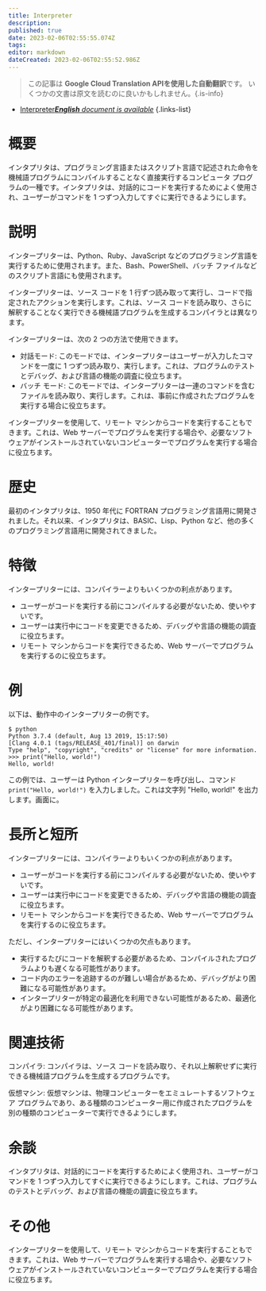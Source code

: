 ```yaml
---
title: Interpreter
description: 
published: true
date: 2023-02-06T02:55:55.074Z
tags: 
editor: markdown
dateCreated: 2023-02-06T02:55:52.986Z
---
```


> この記事は **Google Cloud Translation APIを使用した自動翻訳**です。
いくつかの文書は原文を読むのに良いかもしれません。{.is-info}



- [Interpreter***English** document is available*](/en/Knowledge-base/Dictionary/interpreter)
{.links-list}


# 概要
インタプリタは、プログラミング言語またはスクリプト言語で記述された命令を機械語プログラムにコンパイルすることなく直接実行するコンピュータ プログラムの一種です。インタプリタは、対話的にコードを実行するためによく使用され、ユーザーがコマンドを 1 つずつ入力してすぐに実行できるようにします。

# 説明
インタープリターは、Python、Ruby、JavaScript などのプログラミング言語を実行するために使用されます。また、Bash、PowerShell、バッチ ファイルなどのスクリプト言語にも使用されます。

インタープリターは、ソース コードを 1 行ずつ読み取って実行し、コードで指定されたアクションを実行します。これは、ソース コードを読み取り、さらに解釈することなく実行できる機械語プログラムを生成するコンパイラとは異なります。

インタープリターは、次の 2 つの方法で使用できます。

* 対話モード: このモードでは、インタープリターはユーザーが入力したコマンドを一度に 1 つずつ読み取り、実行します。これは、プログラムのテストとデバッグ、および言語の機能の調査に役立ちます。
* バッチ モード: このモードでは、インタープリターは一連のコマンドを含むファイルを読み取り、実行します。これは、事前に作成されたプログラムを実行する場合に役立ちます。

インタープリターを使用して、リモート マシンからコードを実行することもできます。これは、Web サーバーでプログラムを実行する場合や、必要なソフトウェアがインストールされていないコンピューターでプログラムを実行する場合に役立ちます。

# 歴史
最初のインタプリタは、1950 年代に FORTRAN プログラミング言語用に開発されました。それ以来、インタプリタは、BASIC、Lisp、Python など、他の多くのプログラミング言語用に開発されてきました。

# 特徴
インタープリターには、コンパイラーよりもいくつかの利点があります。

* ユーザーがコードを実行する前にコンパイルする必要がないため、使いやすいです。
* ユーザーは実行中にコードを変更できるため、デバッグや言語の機能の調査に役立ちます。
* リモート マシンからコードを実行できるため、Web サーバーでプログラムを実行するのに役立ちます。

# 例
以下は、動作中のインタープリターの例です。

```
$ python
Python 3.7.4 (default, Aug 13 2019, 15:17:50) 
[Clang 4.0.1 (tags/RELEASE_401/final)] on darwin
Type "help", "copyright", "credits" or "license" for more information.
>>> print("Hello, world!")
Hello, world!
```

この例では、ユーザーは Python インタープリターを呼び出し、コマンド `print("Hello, world!")` を入力しました。これは文字列 "Hello, world!" を出力します。画面に。

# 長所と短所
インタープリターには、コンパイラーよりもいくつかの利点があります。

* ユーザーがコードを実行する前にコンパイルする必要がないため、使いやすいです。
* ユーザーは実行中にコードを変更できるため、デバッグや言語の機能の調査に役立ちます。
* リモート マシンからコードを実行できるため、Web サーバーでプログラムを実行するのに役立ちます。

ただし、インタープリターにはいくつかの欠点もあります。

* 実行するたびにコードを解釈する必要があるため、コンパイルされたプログラムよりも遅くなる可能性があります。
* コード内のエラーを追跡するのが難しい場合があるため、デバッグがより困難になる可能性があります。
* インタープリターが特定の最適化を利用できない可能性があるため、最適化がより困難になる可能性があります。

# 関連技術
コンパイラ: コンパイラは、ソース コードを読み取り、それ以上解釈せずに実行できる機械語プログラムを生成するプログラムです。

仮想マシン: 仮想マシンは、物理コンピューターをエミュレートするソフトウェア プログラムであり、ある種類のコンピューター用に作成されたプログラムを別の種類のコンピューターで実行できるようにします。

# 余談
インタプリタは、対話的にコードを実行するためによく使用され、ユーザーがコマンドを 1 つずつ入力してすぐに実行できるようにします。これは、プログラムのテストとデバッグ、および言語の機能の調査に役立ちます。

# その他
インタープリターを使用して、リモート マシンからコードを実行することもできます。これは、Web サーバーでプログラムを実行する場合や、必要なソフトウェアがインストールされていないコンピューターでプログラムを実行する場合に役立ちます。